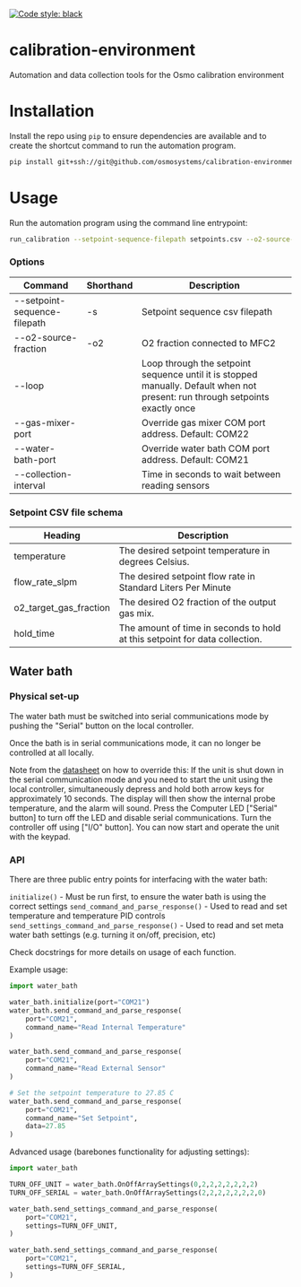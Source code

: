 [![Code style: black](https://img.shields.io/badge/code%20style-black-000000.svg)](https://github.com/python/black)

# calibration-environment

Automation and data collection tools for the Osmo calibration environment

# Installation
Install the repo using `pip` to ensure dependencies are available and to create
the shortcut command to run the automation program.

```sh
pip install git+ssh://git@github.com/osmosystems/calibration-environment.git@[CHANGESET]
```

# Usage

Run the automation program using the command line entrypoint:
```sh
run_calibration --setpoint-sequence-filepath setpoints.csv --o2-source-fraction 0.21 --collection-interval 300
```
### Options

| Command                      | Shorthand | Description                                                      |
| ---------------------------- | --------- | ---------------------------------------------------------------- |
| --setpoint-sequence-filepath | -s        | Setpoint sequence csv filepath                                   |
| --o2-source-fraction         | -o2       | O2 fraction connected to MFC2                                    |
| --loop                       |           | Loop through the setpoint sequence until it is stopped manually. Default when not present: run through setpoints exactly once |
| --gas-mixer-port      |     | Override gas mixer COM port address. Default: COM22  |
| --water-bath-port     |     | Override water bath COM port address. Default: COM21 |
| --collection-interval |     | Time in seconds to wait between reading sensors      |

### Setpoint CSV file schema
| Heading                | Description                                                                 |
| ---------------------- | --------------------------------------------------------------------------- |
| temperature            | The desired setpoint temperature in degrees Celsius.                                           |
| flow_rate_slpm         | The desired setpoint flow rate in Standard Liters Per Minute                                             |
| o2_target_gas_fraction | The desired O2 fraction of the output gas mix.                                         |
| hold_time              | The amount of time in seconds to hold at this setpoint for data collection. |

## Water bath

### Physical set-up
The water bath must be switched into serial communications mode by pushing the "Serial" button on the local controller.

Once the bath is in serial communications mode, it can no longer be controlled at all locally.

Note from the [datasheet](https://drive.google.com/open?id=1Tg-e1C8Ht8BE7AYzKVSqjw9bhWWxqKlz) on how to override this:
If the unit is shut down in the serial communication mode and you need to start the unit using the local controller, simultaneously depress and hold both arrow keys for approximately 10 seconds. The display will then show the internal probe temperature, and the alarm will sound. Press the Computer LED ["Serial" button] to turn off the LED and disable serial communications. Turn the controller off using ["I/O" button]. You can now start and operate the unit with the keypad.

### API
There are three public entry points for interfacing with the water bath:

`initialize()` - Must be run first, to ensure the water bath is using the correct settings
`send_command_and_parse_response()` - Used to read and set temperature and temperature PID controls
`send_settings_command_and_parse_response()` - Used to read and set meta water bath settings (e.g. turning it on/off, precision, etc)

Check docstrings for more details on usage of each function.

Example usage:
```python
import water_bath

water_bath.initialize(port="COM21")
water_bath.send_command_and_parse_response(
    port="COM21",
    command_name="Read Internal Temperature"
)

water_bath.send_command_and_parse_response(
    port="COM21",
    command_name="Read External Sensor"
)

# Set the setpoint temperature to 27.85 C
water_bath.send_command_and_parse_response(
    port="COM21",
    command_name="Set Setpoint",
    data=27.85
)
```

Advanced usage (barebones functionality for adjusting settings):
```python
import water_bath

TURN_OFF_UNIT = water_bath.OnOffArraySettings(0,2,2,2,2,2,2,2)
TURN_OFF_SERIAL = water_bath.OnOffArraySettings(2,2,2,2,2,2,2,0)

water_bath.send_settings_command_and_parse_response(
    port="COM21",
    settings=TURN_OFF_UNIT,
)

water_bath.send_settings_command_and_parse_response(
    port="COM21",
    settings=TURN_OFF_SERIAL,
)
```
